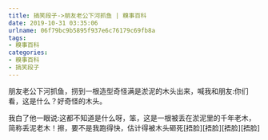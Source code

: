 ```yaml
---
title: 搞笑段子->朋友老公下河抓鱼 | 糗事百科
date: 2019-10-31 03:35:06
urlname: 06f79bc9b5895f937e6c76179c69fb8a
tags: 
- 糗事百科
categories:
- 糗事百科
- 搞笑段子
---
```

朋友老公下河抓鱼，捞到一根造型奇怪满是淤泥的木头出来，喊我和朋友:你们看，这是什么？好奇怪的木头。

我白了他一眼说:这都不知道是什么呀，笨，这是一根被丢在淤泥里的千年老木，简称丢泥老木！擦，要不是我跑得快，估计得被木头砸死[捂脸][捂脸][捂脸][捂脸]



